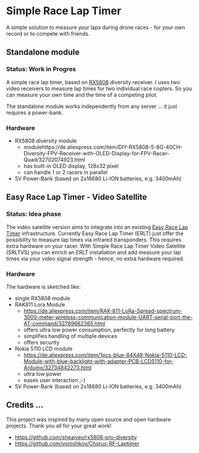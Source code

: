 # Simple Race Lap Timer

A simple solution to measure your laps during drone races - for your own record or to compete with friends.

## Standalone module

### Status: Work in Progres

A simple race lap timer, based on
[RX5808](https://de.aliexpress.com/item/DIY-RX5808-5-8G-40CH-Diversity-FPV-Receiver-with-OLED-Display-for-FPV-Racer-Quad/32702074923.html)
diversity receiver.
I uses two video receivers to measure lap times for two individual race copters.
So you can measure your own time and the time of a competing pilot.

The standalone module works independently from any server ... it just requires a power-bank.

### Hardware

* RX5808 diversity module
   * modulehttps://de.aliexpress.com/item/DIY-RX5808-5-8G-40CH-Diversity-FPV-Receiver-with-OLED-Display-for-FPV-Racer-Quad/32702074923.html
   * has built-in OLED display, 128x32 pixel
   * can handle 1 or 2 racers in parallel
* 5V Power-Bank (based on 2x18680 Li-ION batteries, e.g. 3400mAh)

## Easy Race Lap Timer - Video Satellite

### Status: Idea phase

The video satellite version aims to integrate into an existing [Easy Race Lap Timer](http://www.easyracelaptimer.com/) infrastructure.
Currently Easy Race Lap Timer (ERLT) just offer the possibility to measure lap times via infrared transponders.
This requires extra hardware on your racer.
With Simple Race Lap Timer Video Satellite (SRLTVS) you can enrich an ERLT installation and add measure
your lap times via your video signal strength - hence, no extra hardware required.

### Hardware

The hardware is sketched like:
* single RX5808 module
* RAK811 Lora Module
   * https://de.aliexpress.com/item/RAK-811-LoRa-Spread-spectrum-3000-meter-wireless-communication-module-UART-serial-port-the-AT-command/32789662365.html
   * offers ultra low power consumption, perfectly for long battery
   * simplifies handling of multiple devices
   * offers security
* Nokia 5110 LCD module
   * https://de.aliexpress.com/item/1pcs-blue-84X48-Nokia-5110-LCD-Module-with-blue-backlight-with-adapter-PCB-LCD5110-for-Arduino/32734842273.html
   * ultra low power
   * eases user interaction ;-)
* 5V Power-Bank (based on 2x18680 Li-ION batteries, e.g. 3400mAh)

## Credits ...

This project was inspired by many open source and open hardware projects.
Thank you all for your great work!

* https://github.com/sheaivey/rx5808-pro-diversity
* https://github.com/voroshkov/Chorus-RF-Laptimer